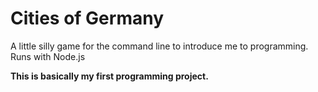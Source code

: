 # Cities of Germany
A little silly game for the command line to introduce me to programming. Runs with Node.js

**This is basically my first programming project.**
